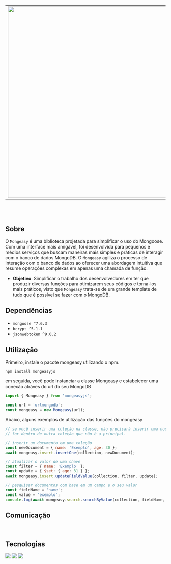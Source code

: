 <table align="center">
  <tr>
    <td>
      <a href="https://github.com/its-vitor/mongeasy">
        <img src="https://github.com/its-vitor/mongeasy/assets/146399948/fd2a722a-74cd-4b2e-b265-f5f69cd29ff4" width="600">
      </a>
    </td>
    <td>
      <a href="https://github.com/its-vitor/mongeasy">
        <img src="https://github-readme-stats.vercel.app/api/pin/?username=its-vitor&repo=mongeasy" alt="Readme Card">
      </a>
    </td>
  </tr>
</table>
<br><br>

## Sobre
O `Mongeasy` é uma biblioteca projetada para simplificar o uso do Mongoose. Com uma interface mais amigável, foi desenvolvida para pequenos e médios serviços que buscam maneiras mais simples e práticas de interagir com o banco de dados MongoDB. O `Mongeasy` agiliza o processo de interação com o banco de dados ao oferecer uma abordagem intuitiva que resume operações complexas em apenas uma chamada de função.

- **Objetivo**: Simplificar o trabalho dos desenvolvedores em ter que produzir diversas funções para otimizarem seus códigos e torna-los mais práticos, visto que `Mongeasy` trata-se de um grande template de tudo que é possível se fazer com o MongoDB.

## Dependências
- `mongoose ^7.6.3`
- `bcrypt ^5.1.1`
- `jsonwebtoken ^9.0.2`

## Utilização
Primeiro, instale o pacote mongeasy utilizando o npm.
```
npm install mongeasyjs
```
em seguida, você pode instanciar a classe Mongeasy e estabelecer uma conexão atráves do url do seu MongoDB
```js
import { Mongeasy } from 'mongeasyjs';

const url = 'urlmongodb';
const mongeasy = new Mongeasy(url);
```
Abaixo, alguns exemplos de utilização das funções do mongeasy
```js
// se você inserir uma coleção na classe, não precisará inserir uma nos parâmetros de cada função, mas pode fazer isso se a ação
// for dentro de outra coleção que não é a principal.

// inserir um documento em uma coleção
const newDocument = { name: 'Exemplo', age: 30 };
await mongeasy.insert.insertOne(collection, newDocument);

// atualizar o valor de uma chave
const filter = { name: 'Exemplo' }; 
const update = { $set: { age: 31 } };
await mongeasy.insert.updateFieldValue(collection, filter, update);

// pesquisar documentos com base em um campo e o seu valor
const fieldName = 'name';
const value = 'exemplo';
console.log(await mongeasy.search.searchByValue(collection, fieldName, value));
```

<h2>Comunicação</h1>
<p>
    <a href="https://discord.gg/TFHXUtHUzQ"><img src="https://img.shields.io/badge/Discord-5865F2?style=for-the-badge&logo=discord&logoColor=white" alt=""></a>
    <a href="https://www.tiktok.com/@eovitor.dev"><img src="https://img.shields.io/badge/TikTok-000000?style=for-the-badge&logo=tiktok&logoColor=white" alt=""></a>
</p>
<h2>Tecnologias</h1>
<p>
    <img src="https://img.shields.io/badge/MongoDB-4EA94B?style=for-the-badge&logo=mongodb&logoColor=white">
    <img src="https://img.shields.io/badge/JavaScript-323330?style=for-the-badge&logo=javascript&logoColor=F7DF1E">
    <img src="https://img.shields.io/badge/json%20web%20tokens-323330?style=for-the-badge&logo=json-web-tokens&logoColor=pink">
</p>

